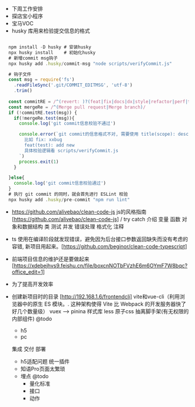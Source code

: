 -  下周工作安排
  - 探店宝小程序
  - 宝马VOC
- husky 库用来检验提交信息的格式
```js

  npm install -D husky # 安装husky
  npx husky install    # 初始化husky
  # 新增commit msg钩子
  npx husky add .husky/commit-msg "node scripts/verifyCommit.js" 

  # 钩子文件
  const msg = require('fs')
    .readFileSync('.git/COMMIT_EDITMSG', 'utf-8')
    .trim()
    
  const commitRE = /^(revert: )?(feat|fix|docs|dx|style|refactor|perf|test|workflow|build|ci|chore|types|wip|release)(\(.+\))?: .{1,50}/
  const mergeRe = /^(Merge pull request|Merge branch)/
  if (!commitRE.test(msg)) {
    if(!mergeRe.test(msg)){
      console.log('git commit信息校验不通过')

      console.error(`git commit的信息格式不对, 需要使用 title(scope): desc的格式
        比如 fix: xxbug
        feat(test): add new 
        具体校验逻辑看 scripts/verifyCommit.js
      `)
      process.exit(1)
    }

  }else{
    console.log('git commit信息校验通过')
  }
  # 执行 git commit 的同时，就会首先进行 ESLint 校验
  npx husky add .husky/pre-commit "npm run lint"
```

<!-- - 探店宝官网是否做SEO -->

- https://github.com/alivebao/clean-code-js js的风格指南[https://github.com/alivebao/clean-code-js] / try catch
介绍
变量
函数
对象和数据结构
类
测试
并发
错误处理
格式化
注释

- ts 使用在编译阶段就发现错误，避免因为后台接口参数返回缺失而没有考虑的容错, 新项目用起来。[https://github.com/beginor/clean-code-typescript]

- 前端项目信息的维护还是要做起来[https://xdebejhvs9.feishu.cn/file/boxcnNOTbFVzhE6m6OYmF7W8bqc?office_edit=1]

- 为了提高开发效率
- 创建新项目时的目录 [http://192.168.1.6/frontendcli] vite和vue-cli（利用浏览器中的原生 ES 模块。. 这种架构使得 Vite 比 Webpack 的开发服务器快了好几个数量级） vuex --> pinina 样式库 less 原子css
  抽离脚手架(有无权限的 内部组件) @todo
    - h5
    - pc
  <!-- - 目前的打包部署插件 CI CD自动化部署整合, 后端Jenkins --> 
  集成 交付 部署
  - h5适配问题 统一插件
  - 知语Pro页面太繁琐
  - 埋点 @todo
      - 量化标准
      - 接口
      - 动作
